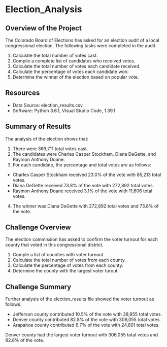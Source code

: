 # Election_Analysis

## Overview of the Project
The Colorado Board of Elections has asked for an election audit of a local congressional election. The following tasks were completed in the audit.

1. Calculate the total number of votes cast.
2. Compile a complete list of candidates who received votes.
3. Calculate the total number of votes each candidate received.
4. Calculate the percentage of votes each candidate won.
5. Determine the winner of the election based on popular vote.

## Resources
- Data Source: election_results.csv
- Software: Python 3.6.1, Visual Studio Code, 1.39.1

## Summary of Results
The analysis of the election shows that:
1. There were 369,711 total votes cast.
2. The candidates were Charles Casper Stockham, Diana DeGette, and Raymon Anthony Doane.
3. For each candidate, the percentage and total votes are as follows:
  - Charles Casper Stockham received 23.0% of the vote with 85,213 total votes.
  - Diana DeGette received 73.8% of the vote with 272,892 total votes.
  - Raymon Anthony Doane received 3.1% of the vote with 11,606 total votes.
4. The winner was Diana DeGette with 272,892 total votes and 73.8% of the vote.

## Challenge Overview
The election commission has asked to confirm the voter turnout for each county that voted in this congressional district.
1. Comple a list of counties with voter turnout.
2. Calculate the total number of votes from each county.
3. Calculate the percentage of votes from each county.
4. Determine the county with the largest voter turout.

## Challenge Summary
Further analysis of the election_results file showed the voter turnout as follows:
- Jefferson county contributed 10.5% of the vote with 38,855 total votes.
- Denver county contributed 82.8% of the vote with 306,055 total votes.
- Arapahoe county contributed 6.7% of the vote with 24,801 total votes.

Denver county had the largest voter turnout with 306,055 total votes and 82.8% of the vote.
